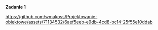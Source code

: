 
**Zadanie 1**

https://github.com/wmakoss/Projektowanie-obiektowe/assets/71134532/6aef5eeb-e9db-4cd8-bc14-25f55e10ddab
